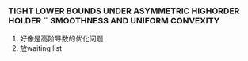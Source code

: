 ### TIGHT LOWER BOUNDS UNDER ASYMMETRIC HIGHORDER HOLDER ¨ SMOOTHNESS AND UNIFORM CONVEXITY
1. 好像是高阶导数的优化问题
2. 放waiting list